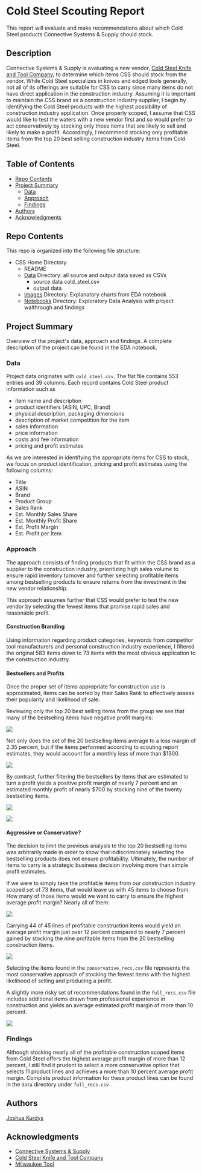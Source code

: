 # Cold Steel Scouting Report

This report will evaluate and make recommendations about which Cold Steel products Connective Systems & Supply should stock.

## Description

Connective Systems & Supply is evaluating a new vendor, [Cold Steel Knife and Tool Company](https://www.coldsteel.com/), to determine which items CSS should stock from the vendor. While Cold Steel specializes in knives and edged tools generally, not all of its offerings are suitable for CSS to carry since many items do not have direct application in the construction industry. Assuming it is important to maintain the CSS brand as a construction industry supplier, I begin by identifying the Cold Steel products with the highest possibility of construction industry application. Once properly scoped, I assume that CSS would like to test the waters with a new vendor first and so would prefer to act conservatively by stocking only those items that are likely to sell and likely to make a profit. Accordingly, I recommend stocking only profitable items from the top 20 best selling construction industry items from Cold Steel.

## Table of Contents

* [Repo Contents](#repo-contents)
* [Project Summary](#project-summary)
    * [Data](#data)
    * [Approach](#approach)
    * [Findings](#findings)
* [Authors](#authors)
* [Acknowledgments](#acknowledgments)
<!-- * [Getting Started](#getting-started)
    * [Dependencies](#dependencies)
    * [Installing](#installing)
    * [Executing program](#executing-program)
* [Help](#help) -->

<!-- * [Version History](#version-history)
* [License](#license) -->


## Repo Contents
This repo is organized into the following file structure:

* CSS Home Directory
    * README
    * [Data](https://github.com/jkurdys/CSS/tree/main/data) Directory: all source and output data saved as CSVs
        * source data cold_steel.csv
        * output data
    * [Images](https://github.com/jkurdys/CSS/tree/main/images) Directory: Explanatory charts from EDA notebook
    * [Notebooks](https://github.com/jkurdys/CSS/tree/main/notebooks) Directory: Exploratory Data Analysis with project walthrough and findings

## Project Summary
Overview of the project's data, approach and findings. A complete description of the project can be found in the EDA notebook.

### Data
Project data originates with `cold_steel.csv`. The flat file contains 553 entries and 39 columns. Each record contains Cold Steel product information such as
* item name and description
* product identifiers (ASIN, UPC, Brand)
* physical description, packaging dimensions
* description of market competition for the item
* sales information
* price information
* costs and fee information
* pricing and profit estimates

As we are interested in identifying the appropriate items for CSS to stock, we focus on product identification, pricing and profit estimates using the following columns:
* Title
* ASIN
* Brand
* Product Group
* Sales Rank
* Est. Monthly Sales Share
* Est. Monthly Profit Share
* Est. Profit Margin
* Est. Profit per Item

### Approach
The approach consists of finding products that fit within the CSS brand as a supplier to the construction industry, prioritizing high sales volume to ensure rapid inventory turnover and further selecting profitable items among bestselling products to ensure returns from the investment in the new vendor relationship.

This approach assumes further that CSS would prefer to test the new vendor by selecting the fewest items that promise rapid sales and reasonable profit.

#### Construction Branding
Using information regarding product categories, keywords from competitor tool manufacturers and personal construction industry experience, I filtered the original 583 items down to 73 items with the most obvious application to the construction industry.

#### Bestsellers and Profits
Once the proper set of items appropriate for construction use is approximated, items can be sorted by their Sales Rank to effectively assess their popularity and likelihood of sale.

Reviewing only the top 20 best selling items from the group we see that many of the bestselling items have negative profit margins:

![](images/bestsellerProfits.png)

Not only does the set of the 20 bestselling items average to a loss margin of 2.35 percent, but if the items performed according to scouting report estimates, they would account for a monthly loss of more than $1300.

![](images/bestsellerProfitPlot.png)

By contrast, further filtering the bestsellers by items that are estimated to turn a profit yields a positive profit margin of nearly 7 percent and an estimated monthly profit of nearly $700 by stocking nine of the twenty bestselling items.

![](images/profitableMargins.png)

![](images/profitableEarningsPlot.png)

#### Aggressive or Conservative?
The decision to limit the previous analysis to the top 20 bestselling items was arbitrarily made in order to show that indiscriminately selecting the bestselling products does not ensure profitability. Ultimately, the number of items to carry is a strategic business decision involving more than simple profit estimates.

If we were to simply take the profitable items from our construction industry scoped set of 73 items, that would leave us with 45 items to choose from. How many of those items would we want to carry to ensure the highest average profit margin? Nearly all of them:

![](images/averageMarginPlotScoped.png)

Carrying 44 of 45 lines of profitable construction items would yield an average profit margin just over 12 percent compared to nearly 7 percent gained by stocking the nine profitable items from the 20 bestselling construction items.

![](images/averageMarginBestsellersPlotScoped.png)

Selecting the items found in the `conservative_recs.csv` file represents the most conservative approach of stocking the fewest items with the highest likelihood of selling and producing a profit.

A slightly more risky set of recommendations found in the `full_recs.csv` file includes additional items drawn from professional experience in construction and yields an average estimated profit margin of more than 10 percent.

![](images/averageMarginAllRecsPlot.png)

### Findings
Although stocking nearly all of the profitable construction scoped items from Cold Steel offers the highest average profit margin of more than 12 percent, I still find it prudent to select a more conservative option that selects 11 product lines and achieves a more than 10 percent average profit margin.
Complete product information for these product lines can be found in the `data` directory under `full_recs.csv`

<!-- ## Getting Started

### Dependencies

* Describe any prerequisites, libraries, OS version, etc., needed before installing program.
* ex. Windows 10

### Installing

* How/where to download your program
* Any modifications needed to be made to files/folders

### Executing program

* How to run the program
* Step-by-step bullets
```
code blocks for commands
```

## Help

Any advise for common problems or issues.
```
command to run if program contains helper info
``` -->

## Authors

[Joshua Kurdys](https://www.linkedin.com/in/joshua-kurdys/)

<!-- ## Version History

* 0.2
    * Various bug fixes and optimizations
    * See [commit change]() or See [release history]()
* 0.1
    * Initial Release

## License

This project is licensed under the [NAME HERE] License - see the LICENSE.md file for details -->

## Acknowledgments

* [Connective Systems & Supply](https://www.connective-systems.com/)
* [Cold Steel Knife and Tool Company](https://www.coldsteel.com/)
* [Milwaukee Tool](https://www.milwaukeetool.com/)